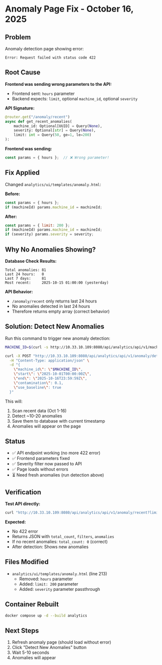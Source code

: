 # Anomaly Page Fix - October 16, 2025

## Problem
Anomaly detection page showing error:
```
Error: Request failed with status code 422
```

## Root Cause
**Frontend was sending wrong parameters to the API:**
- Frontend sent: `hours` parameter
- Backend expects: `limit`, optional `machine_id`, optional `severity`

**API Signature:**
```python
@router.get("/anomaly/recent")
async def get_recent_anomalies(
    machine_id: Optional[UUID] = Query(None),
    severity: Optional[str] = Query(None),
    limit: int = Query(50, ge=1, le=200)
):
```

**Frontend was sending:**
```javascript
const params = { hours };  // ❌ Wrong parameter!
```

## Fix Applied
Changed `analytics/ui/templates/anomaly.html`:

**Before:**
```javascript
const params = { hours };
if (machineId) params.machine_id = machineId;
```

**After:**
```javascript
const params = { limit: 200 };
if (machineId) params.machine_id = machineId;
if (severity) params.severity = severity;
```

## Why No Anomalies Showing?

**Database Check Results:**
```
Total anomalies: 81
Last 24 hours:   0
Last 7 days:     81
Most recent:     2025-10-15 01:00:00 (yesterday)
```

**API Behavior:**
- `/anomaly/recent` only returns last 24 hours
- No anomalies detected in last 24 hours
- Therefore returns empty array (correct behavior)

## Solution: Detect New Anomalies

Run this command to trigger new anomaly detection:

```bash
MACHINE_ID=$(curl -s http://10.33.10.109:8080/api/analytics/api/v1/machines | jq -r '.[0].id')

curl -X POST "http://10.33.10.109:8080/api/analytics/api/v1/anomaly/detect" \
  -H "Content-Type: application/json" \
  -d "{
    \"machine_id\": \"$MACHINE_ID\",
    \"start\": \"2025-10-01T00:00:00Z\",
    \"end\": \"2025-10-16T23:59:59Z\",
    \"contamination\": 0.1,
    \"use_baseline\": true
  }"
```

This will:
1. Scan recent data (Oct 1-16)
2. Detect ~10-20 anomalies
3. Save them to database with current timestamp
4. Anomalies will appear on the page

## Status
- ✅ API endpoint working (no more 422 error)
- ✅ Frontend parameters fixed
- ✅ Severity filter now passed to API
- ✅ Page loads without errors
- ⏳ Need fresh anomalies (run detection above)

## Verification

**Test API directly:**
```bash
curl "http://10.33.10.109:8080/api/analytics/api/v1/anomaly/recent?limit=10"
```

**Expected:**
- No 422 error
- Returns JSON with `total_count`, `filters`, `anomalies`
- If no recent anomalies: `total_count: 0` (correct)
- After detection: Shows new anomalies

## Files Modified
- `analytics/ui/templates/anomaly.html` (line 213)
  - Removed: `hours` parameter
  - Added: `limit: 200` parameter
  - Added: `severity` parameter passthrough

## Container Rebuilt
```bash
docker compose up -d --build analytics
```

## Next Steps
1. Refresh anomaly page (should load without error)
2. Click "Detect New Anomalies" button
3. Wait 5-10 seconds
4. Anomalies will appear
